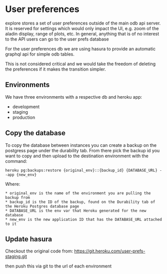 # User preferences

explore stores a set of user preferences outside of the main odb api server. It is reserved
for settings which would only impact the UI, e.g. zoom of the aladin display, range of plots, etc.
In general, anything that is of no interest to the API users can go to the user prefs database

For the user preferences db we are using hasura to provide an automatic graphql api for simple
odb tables.

This is not considered critical and we would take the freedom of deleting the preferences if it
makes the transition simpler.

## Environments
We have three environments with a respective db and heroku app:
* development
* staging
* production

## Copy the database
To copy the database between instances you can create a backup on the postgress page under the
durability tab. From there pick the backup id you want to copy and then upload to the destination
environment with the command:

```
heroku pg:backups:restore {original_env}::{backup_id} {DATABASE_URL} --app {new_env}
```

Where:

    * original_env is the name of the environment you are pulling the backup from
    * backup_id is the ID of the backup, found on the Durability tab of the Heroku Postgres database page
    * DATABASE_URL is the env var that Heroku generated for the new database
    * new_env is the new application ID that has the DATABASE_URL attached to it


## Update hasura
Checkout the original code from:
https://git.heroku.com/user-prefs-staging.git

then push this via git to the url of each environment

